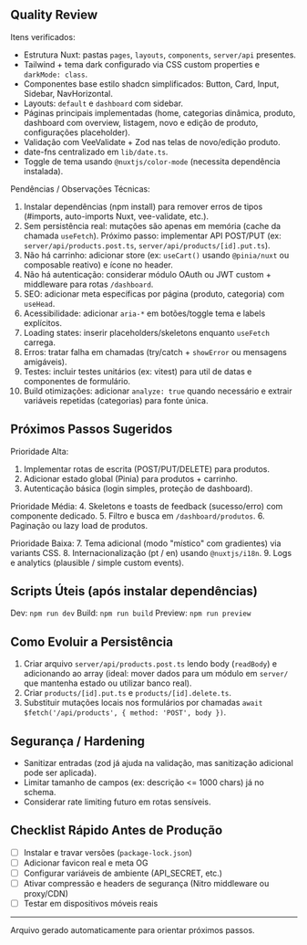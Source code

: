 ## Quality Review

Itens verificados:

- Estrutura Nuxt: pastas `pages`, `layouts`, `components`, `server/api` presentes.
- Tailwind + tema dark configurado via CSS custom properties e `darkMode: class`.
- Componentes base estilo shadcn simplificados: Button, Card, Input, Sidebar, NavHorizontal.
- Layouts: `default` e `dashboard` com sidebar.
- Páginas principais implementadas (home, categorias dinâmica, produto, dashboard com overview, listagem, novo e edição de produto, configurações placeholder).
- Validação com VeeValidate + Zod nas telas de novo/edição produto.
- date-fns centralizado em `lib/date.ts`.
- Toggle de tema usando `@nuxtjs/color-mode` (necessita dependência instalada).

Pendências / Observações Técnicas:

1. Instalar dependências (npm install) para remover erros de tipos (#imports, auto-imports Nuxt, vee-validate, etc.).
2. Sem persistência real: mutações são apenas em memória (cache da chamada `useFetch`). Próximo passo: implementar API POST/PUT (ex: `server/api/products.post.ts`, `server/api/products/[id].put.ts`).
3. Não há carrinho: adicionar store (ex: `useCart()` usando `@pinia/nuxt` ou composable reativo) e ícone no header.
4. Não há autenticação: considerar módulo OAuth ou JWT custom + middleware para rotas `/dashboard`.
5. SEO: adicionar meta específicas por página (produto, categoria) com `useHead`.
6. Acessibilidade: adicionar `aria-*` em botões/toggle tema e labels explícitos.
7. Loading states: inserir placeholders/skeletons enquanto `useFetch` carrega.
8. Erros: tratar falha em chamadas (try/catch + `showError` ou mensagens amigáveis).
9. Testes: incluir testes unitários (ex: vitest) para util de datas e componentes de formulário.
10. Build otimizações: adicionar `analyze: true` quando necessário e extrair variáveis repetidas (categorias) para fonte única.

## Próximos Passos Sugeridos

Prioridade Alta:
1. Implementar rotas de escrita (POST/PUT/DELETE) para produtos.
2. Adicionar estado global (Pinia) para produtos + carrinho.
3. Autenticação básica (login simples, proteção de dashboard).

Prioridade Média:
4. Skeletons e toasts de feedback (sucesso/erro) com componente dedicado.
5. Filtro e busca em `/dashboard/produtos`.
6. Paginação ou lazy load de produtos.

Prioridade Baixa:
7. Tema adicional (modo "místico" com gradientes) via variants CSS.
8. Internacionalização (pt / en) usando `@nuxtjs/i18n`.
9. Logs e analytics (plausible / simple custom events).

## Scripts Úteis (após instalar dependências)

Dev: `npm run dev`
Build: `npm run build`
Preview: `npm run preview`

## Como Evoluir a Persistência

1. Criar arquivo `server/api/products.post.ts` lendo body (`readBody`) e adicionando ao array (ideal: mover dados para um módulo em `server/` que mantenha estado ou utilizar banco real).
2. Criar `products/[id].put.ts` e `products/[id].delete.ts`.
3. Substituir mutações locais nos formulários por chamadas `await $fetch('/api/products', { method: 'POST', body })`.

## Segurança / Hardening

- Sanitizar entradas (zod já ajuda na validação, mas sanitização adicional pode ser aplicada).
- Limitar tamanho de campos (ex: descrição <= 1000 chars) já no schema.
- Considerar rate limiting futuro em rotas sensíveis.

## Checklist Rápido Antes de Produção

- [ ] Instalar e travar versões (`package-lock.json`)
- [ ] Adicionar favicon real e meta OG
- [ ] Configurar variáveis de ambiente (API_SECRET, etc.)
- [ ] Ativar compressão e headers de segurança (Nitro middleware ou proxy/CDN)
- [ ] Testar em dispositivos móveis reais

---
Arquivo gerado automaticamente para orientar próximos passos.